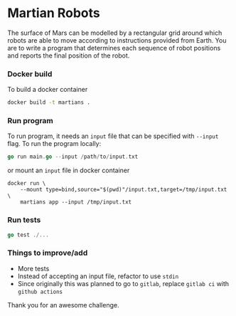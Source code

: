 # Martian Robots
The surface of Mars can be modelled by a rectangular grid around which robots are able to move according to instructions provided from Earth. You are to write a program that
determines each sequence of robot positions and reports the final position of the robot.

### Docker build
To build a docker container
```bash
docker build -t martians .
```

### Run program
To run program, it needs an `input` file that can be specified with `--input` flag. To run the program locally:
```go
go run main.go --input /path/to/input.txt
```

or mount an `input` file in docker container
```
docker run \
	--mount type=bind,source="$(pwd)"/input.txt,target=/tmp/input.txt \
	martians app --input /tmp/input.txt

```

### Run tests
```go
go test ./...
```

### Things to improve/add
- More tests
- Instead of accepting an input file, refactor to use `stdin`
- Since originally this was planned to go to `gitlab`, replace `gitlab ci` with `github actions`

Thank you for an awesome challenge.